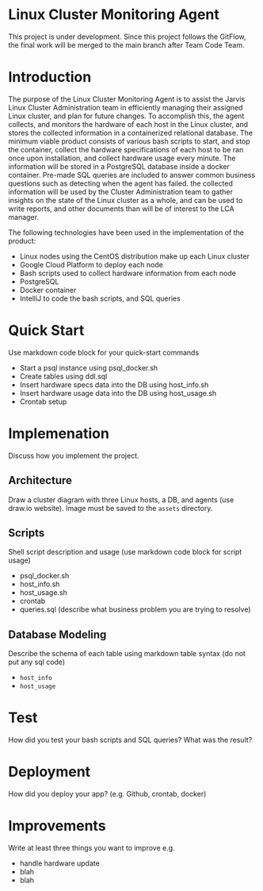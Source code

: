 # Linux Cluster Monitoring Agent
This project is under development. Since this project follows the GitFlow, the final work will be merged to the main branch after Team Code Team.

# Introduction
The purpose of the Linux Cluster Monitoring Agent is to assist the Jarvis Linux Cluster Administration team in efficiently managing their assigned Linux cluster, and plan for future changes. To accomplish this, the agent collects, and monitors the hardware of each host in the Linux cluster, and stores the collected information in a containerized relational database. The minimum viable product consists of various bash scripts to start, and stop the container, collect the hardware specifications of each host to be ran once upon installation, and collect hardware usage every minute. The information will be stored in a PostgreSQL database inside a docker container. Pre-made SQL queries are included to answer common business questions such as detecting when the agent has failed. the collected information will be used by the Cluster Administration team to gather insights on the state of the Linux cluster as a whole, and can be used to write reports, and other documents than will be of interest to the LCA manager.

The following technologies have been used in the implementation of the product:
- Linux nodes using the CentOS distribution make up each Linux cluster
- Google Cloud Platform to deploy each node
- Bash scripts used to collect hardware information from each node
- PostgreSQL 
- Docker container
- IntelliJ to code the bash scripts, and SQL queries


# Quick Start
Use markdown code block for your quick-start commands
- Start a psql instance using psql_docker.sh
- Create tables using ddl.sql
- Insert hardware specs data into the DB using host_info.sh
- Insert hardware usage data into the DB using host_usage.sh
- Crontab setup

# Implemenation
Discuss how you implement the project.
## Architecture
Draw a cluster diagram with three Linux hosts, a DB, and agents (use draw.io website). Image must be saved to the `assets` directory.

## Scripts
Shell script description and usage (use markdown code block for script usage)
- psql_docker.sh
- host_info.sh
- host_usage.sh
- crontab
- queries.sql (describe what business problem you are trying to resolve)

## Database Modeling
Describe the schema of each table using markdown table syntax (do not put any sql code)
- `host_info`
- `host_usage`

# Test
How did you test your bash scripts and SQL queries? What was the result?

# Deployment
How did you deploy your app? (e.g. Github, crontab, docker)

# Improvements
Write at least three things you want to improve 
e.g. 
- handle hardware update 
- blah
- blah